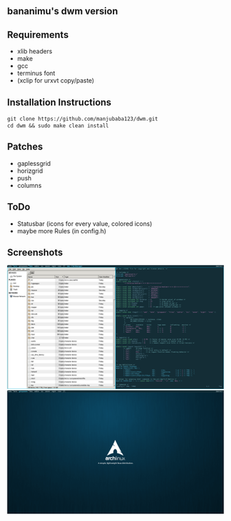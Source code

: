 bananimu's dwm version
----------------------

Requirements
------------
- xlib headers
- make
- gcc
- terminus font
- (xclip for urxvt copy/paste)

Installation Instructions
-------------------------
    git clone https://github.com/manjubaba123/dwm.git
    cd dwm && sudo make clean install

Patches
-------
- gaplessgrid
- horizgrid
- push
- columns

ToDo
----
- Statusbar (icons for every value, colored icons)
- maybe more Rules (in config.h)

Screenshots
----------
![dwm screenshot](screen1.png?raw=true)
![dwm screenshot](screen2.png?raw=true)

